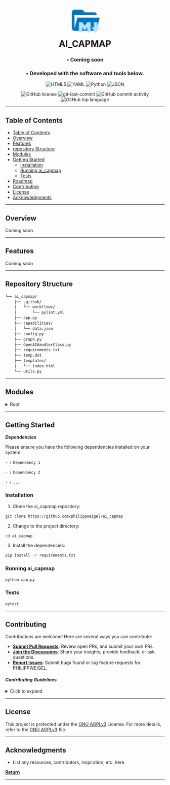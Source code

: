 <div align="center">
<h1 align="center">
<img src="https://raw.githubusercontent.com/PKief/vscode-material-icon-theme/ec559a9f6bfd399b82bb44393651661b08aaf7ba/icons/folder-markdown-open.svg" width="100" />
<br>AI_CAPMAP</h1>
<h3>◦ Coming soon</h3>
<h3>◦ Developed with the software and tools below.</h3>

<p align="center">
<img src="https://img.shields.io/badge/HTML5-E34F26.svg?style=flat-square&logo=HTML5&logoColor=white" alt="HTML5" />
<img src="https://img.shields.io/badge/YAML-CB171E.svg?style=flat-square&logo=YAML&logoColor=white" alt="YAML" />
<img src="https://img.shields.io/badge/Python-3776AB.svg?style=flat-square&logo=Python&logoColor=white" alt="Python" />
<img src="https://img.shields.io/badge/JSON-000000.svg?style=flat-square&logo=JSON&logoColor=white" alt="JSON" />
</p>
<img src="https://img.shields.io/github/license/philippweigel/ai_capmap?style=flat-square&color=5D6D7E" alt="GitHub license" />
<img src="https://img.shields.io/github/last-commit/philippweigel/ai_capmap?style=flat-square&color=5D6D7E" alt="git-last-commit" />
<img src="https://img.shields.io/github/commit-activity/m/philippweigel/ai_capmap?style=flat-square&color=5D6D7E" alt="GitHub commit activity" />
<img src="https://img.shields.io/github/languages/top/philippweigel/ai_capmap?style=flat-square&color=5D6D7E" alt="GitHub top language" />
</div>

---

##  Table of Contents
- [ Table of Contents](#-table-of-contents)
- [ Overview](#-overview)
- [ Features](#-features)
- [ repository Structure](#-repository-structure)
- [ Modules](#modules)
- [ Getting Started](#-getting-started)
    - [ Installation](#-installation)
    - [ Running ai_capmap](#-running-ai_capmap)
    - [ Tests](#-tests)
- [ Roadmap](#-roadmap)
- [ Contributing](#-contributing)
- [ License](#-license)
- [ Acknowledgments](#-acknowledgments)

---


##  Overview

Coming soon

---

##  Features

Coming soon

---


##  Repository Structure

```sh
└── ai_capmap/
    ├── .github/
    │   └── workflows/
    │       └── pylint.yml
    ├── app.py
    ├── capabilities/
    │   └── data.json
    ├── config.py
    ├── graph.py
    ├── OpenAIHandlerClass.py
    ├── requirements.txt
    ├── temp.dot
    ├── templates/
    │   └── index.html
    └── utils.py

```

---


##  Modules

<details closed><summary>Root</summary>

| File                                                                                                | Summary                   |
| ---                                                                                                 | ---                       |
| [app.py](https://github.com/philippweigel/ai_capmap/blob/main/app.py)                               | Coming soon               |
| [config.py](https://github.com/philippweigel/ai_capmap/blob/main/config.py)                         | Coming soon               |
| [graph.py](https://github.com/philippweigel/ai_capmap/blob/main/graph.py)                           | Coming soon               |
| [OpenAIHandlerClass.py](https://github.com/philippweigel/ai_capmap/blob/main/OpenAIHandlerClass.py) | Coming soon               |
| [temp.dot](https://github.com/philippweigel/ai_capmap/blob/main/temp.dot)                           | Coming soon               |
| [utils.py](https://github.com/philippweigel/ai_capmap/blob/main/utils.py)                           | Coming soon               |
| [pylint.yml](https://github.com/philippweigel/ai_capmap/blob/main/.github\workflows\pylint.yml)     | Coming soon               |
| [data.json](https://github.com/philippweigel/ai_capmap/blob/main/capabilities\data.json)            | Coming soon               |
| [index.html](https://github.com/philippweigel/ai_capmap/blob/main/templates\index.html)             | Coming soon               |

</details>

---

##  Getting Started

***Dependencies***

Please ensure you have the following dependencies installed on your system:

`- ℹ️ Dependency 1`

`- ℹ️ Dependency 2`

`- ℹ️ ...`

###  Installation

1. Clone the ai_capmap repository:
```sh
git clone https://github.com/philippweigel/ai_capmap
```

2. Change to the project directory:
```sh
cd ai_capmap
```

3. Install the dependencies:
```sh
pip install -r requirements.txt
```

###  Running ai_capmap

```sh
python app.py
```

###  Tests
```sh
pytest
```
---

##  Contributing

Contributions are welcome! Here are several ways you can contribute:

- **[Submit Pull Requests](https://github.com/philippweigel/ai_capmap/blob/main/CONTRIBUTING.md)**: Review open PRs, and submit your own PRs.
- **[Join the Discussions](https://github.com/philippweigel/ai_capmap/discussions)**: Share your insights, provide feedback, or ask questions.
- **[Report Issues](https://github.com/philippweigel/ai_capmap/issues)**: Submit bugs found or log feature requests for PHILIPPWEIGEL.

#### *Contributing Guidelines*

<details closed>
<summary>Click to expand</summary>

1. **Fork the Repository**: Start by forking the project repository to your GitHub account.
2. **Clone Locally**: Clone the forked repository to your local machine using a Git client.
   ```sh
   git clone <your-forked-repo-url>
   ```
3. **Create a New Branch**: Always work on a new branch, giving it a descriptive name.
   ```sh
   git checkout -b new-feature-x
   ```
4. **Make Your Changes**: Develop and test your changes locally.
5. **Commit Your Changes**: Commit with a clear and concise message describing your updates.
   ```sh
   git commit -m 'Implemented new feature x.'
   ```
6. **Push to GitHub**: Push the changes to your forked repository.
   ```sh
   git push origin new-feature-x
   ```
7. **Submit a Pull Request**: Create a PR against the original project repository. Clearly describe the changes and their motivations.

Once your PR is reviewed and approved, it will be merged into the main branch.

</details>

---

##  License


This project is protected under the [GNU AGPLv3](https://choosealicense.com/licenses) License. For more details, refer to the [GNU AGPLv3](https://choosealicense.com/licenses/) file.

---

##  Acknowledgments

- List any resources, contributors, inspiration, etc. here.

[**Return**](#Top)

---
